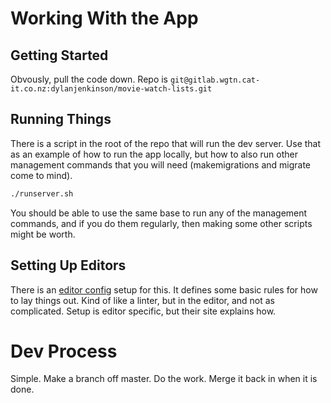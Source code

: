 # Working With the App

## Getting Started

Obvously, pull the code down. Repo is `git@gitlab.wgtn.cat-it.co.nz:dylanjenkinson/movie-watch-lists.git`

## Running Things
There is a script in the root of the repo that will run the dev server. Use that as an example of how to run the app locally, but how to also run other management commands that you will need (makemigrations and migrate come to mind).

```bash
./runserver.sh
```
You should be able to use the same base to run any of the management commands, and if you do them regularly, then making some other scripts might be worth.

## Setting Up Editors
There is an [editor config](www.editorconfig.org) setup for this. It defines some basic rules for how to lay things out. Kind of like a linter, but in the editor, and not as complicated. Setup is editor specific, but their site explains how.

# Dev Process
Simple. Make a branch off master. Do the work. Merge it back in when it is done.